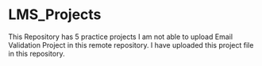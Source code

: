 # LMS_Projects
This Repository has 5 practice projects
I am not able to upload Email Validation Project in this remote repository. I have uploaded this project file in this repository.
